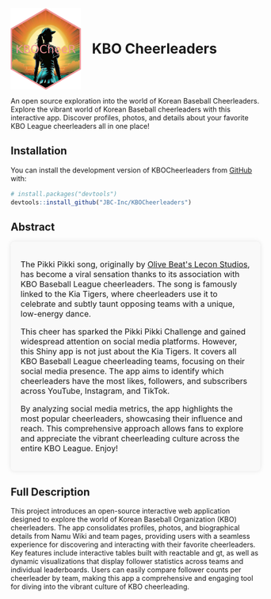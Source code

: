 
<div style="display: flex; align-items: center;">

<img src="man/figures/image.png" alt="Hex Sticker" style="margin-right: 22px;" width="142"/>
<h1 style="margin: 0; padding: 0;">
KBO Cheerleaders
</h1>

</div>

An open source exploration into the world of Korean Baseball
Cheerleaders. Explore the vibrant world of Korean Baseball cheerleaders
with this interactive app. Discover profiles, photos, and details about
your favorite KBO League cheerleaders all in one place!

## Installation

You can install the development version of KBOCheerleaders from
[GitHub](https://github.com/) with:

``` r
# install.packages("devtools")
devtools::install_github("JBC-Inc/KBOCheerleaders")
```

## Abstract

<div style="padding: 20px; border-radius: 8px; background-color: #f9f9f9; box-shadow: 0 0 10px rgba(0, 0, 0, 0.1);">

<p style="font-size: 16px;">
The Pikki Pikki song, originally by
<a href="https://youtu.be/M5HXKSR1hKc?t=42" target="_blank">Olive Beat's
Lecon Studios</a>, has become a viral sensation thanks to its
association with KBO Baseball League cheerleaders. The song is famously
linked to the Kia Tigers, where cheerleaders use it to celebrate and
subtly taunt opposing teams with a unique, low-energy dance.
</p>
<p style="font-size: 16px;">
This cheer has sparked the Pikki Pikki Challenge and gained widespread
attention on social media platforms. However, this Shiny app is not just
about the Kia Tigers. It covers all KBO Baseball League cheerleading
teams, focusing on their social media presence. The app aims to identify
which cheerleaders have the most likes, followers, and subscribers
across YouTube, Instagram, and TikTok.
</p>
<p style="font-size: 16px;">
By analyzing social media metrics, the app highlights the most popular
cheerleaders, showcasing their influence and reach. This comprehensive
approach allows fans to explore and appreciate the vibrant cheerleading
culture across the entire KBO League. Enjoy!
</p>

</div>

## Full Description

This project introduces an open-source interactive web application
designed to explore the world of Korean Baseball Organization (KBO)
cheerleaders. The app consolidates profiles, photos, and biographical
details from Namu Wiki and team pages, providing users with a seamless
experience for discovering and interacting with their favorite
cheerleaders. Key features include interactive tables built with
reactable and gt, as well as dynamic visualizations that display
follower statistics across teams and individual leaderboards. Users can
easily compare follower counts per cheerleader by team, making this app
a comprehensive and engaging tool for diving into the vibrant culture of
KBO cheerleading.
